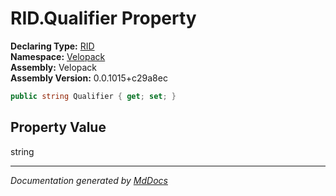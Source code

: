 ﻿<!--  
  <auto-generated>   
    The contents of this file were generated by a tool.  
    Changes to this file may be list if the file is regenerated  
  </auto-generated>   
-->

# RID.Qualifier Property

**Declaring Type:** [RID](../index.md)  
**Namespace:** [Velopack](../../index.md)  
**Assembly:** Velopack  
**Assembly Version:** 0.0.1015+c29a8ec

```csharp
public string Qualifier { get; set; }
```

## Property Value

string

___

*Documentation generated by [MdDocs](https://github.com/ap0llo/mddocs)*

